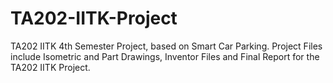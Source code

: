 # TA202-IITK-Project
TA202 IITK 4th Semester Project, based on Smart Car Parking. Project Files include Isometric and Part Drawings, Inventor Files and Final Report for the TA202 IITK Project. 
